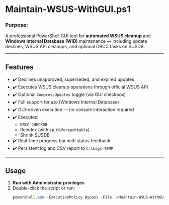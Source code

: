 # Maintain-WSUS-WithGUI.ps1

### Purpose:
A professional PowerShell GUI tool for **automated WSUS cleanup** and **Windows Internal Database (WID)** maintenance — including update declines, WSUS API cleanups, and optional DBCC tasks on SUSDB.

---

## Features

- ✔️ Declines unapproved, superseded, and expired updates
- ✔️ Executes WSUS cleanup operations through official WSUS API
- ✔️ Optional `CompressUpdates` toggle (via GUI checkbox)
- ✔️ Full support for `WID` (Windows Internal Database)
- ✔️ GUI-driven execution — no console interaction required
- ✔️ Executes:
  - `DBCC CHECKDB`
  - Reindex (with `sp_MSforeachtable`)
  - Shrink SUSDB
- ✔️ Real-time progress bar with status feedback
- ✔️ Persistent log and CSV report to `C:\Logs-TEMP`

---

## Usage

1. **Run with Administrator privileges**
2. Double-click the script or run:
   ```powershell
   powershell.exe -ExecutionPolicy Bypass -File .\Maintain-WSUS-WithGUI.ps1
